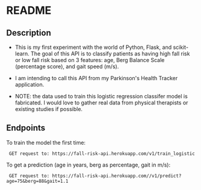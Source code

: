 # README

## Description

* This is my first experiment with the world of Python, Flask, and scikit-learn. The goal of this API is to classify patients as having high fall risk or low fall risk based on 3 features: age, Berg Balance Scale (percentage score), and gait speed (m/s).

* I am intending to call this API from my Parkinson's Health Tracker application.

* NOTE: the data used to train this logistic regression classifer model is fabricated. I would love to gather real data from physical therapists or existing studies if possible.

## Endpoints

To train the model the first time:

` GET request to: https://fall-risk-api.herokuapp.com/v1/train_logistic`

To get a prediction (age in years, berg as percentage, gait in m/s):

` GET request to: https://fall-risk-api.herokuapp.com//v1/predict?age=75&berg=88&gait=1.1`
